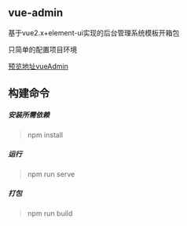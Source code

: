 ## vue-admin
基于vue2.x+element-ui实现的后台管理系统模板开箱包 

只简单的配置项目环境 

[预览地址vueAdmin](https://skywalk94.gitee.io/vue-admin)

构建命令
-
##### 安装所需依赖
>npm install 

##### 运行
>npm run serve

##### 打包
>npm run build
